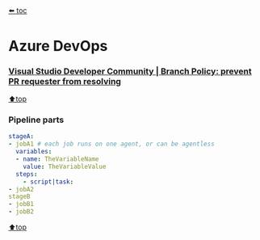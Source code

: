 ﻿###### <top>
[⬅️ toc](./README.md)
# Azure DevOps

### [Visual Studio Developer Community | Branch Policy: prevent PR requester from resolving](https://developercommunity.visualstudio.com/t/branch-policy-prevent-pr-requester-from-resolving/627291#:~:text=We%20prefer%20that%20someone%20other,any%20feedback%20to%20their%20comment)  
[⬆️top](#top)

### Pipeline parts
```yml
stageA:
- jobA1 # each job runs on one agent, or can be agentless
  variables:
  - name: TheVariableName
    value: TheVariableValue
  steps:
    - script|task:
- jobA2
stageB
- jobB1
- jobB2
```

[⬆️top](#top)
